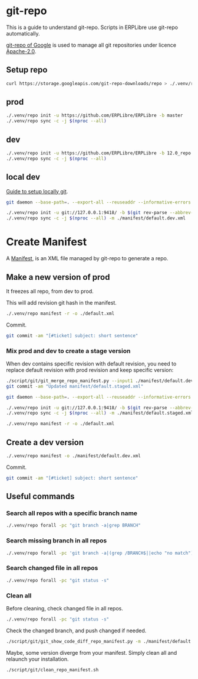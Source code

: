# git-repo

This is a guide to understand git-repo. Scripts in ERPLibre use git-repo automatically.

[git-repo of Google](https://code.google.com/archive/p/git-repo) is used to manage all git repositories under
licence [Apache-2.0](https://www.apache.org/licenses/LICENSE-2.0.html).

## Setup repo

```bash
curl https://storage.googleapis.com/git-repo-downloads/repo > ./.venv/repo
```

## prod

```bash
./.venv/repo init -u https://github.com/ERPLibre/ERPLibre -b master
./.venv/repo sync -c -j $(nproc --all)
```

## dev

```bash
./.venv/repo init -u https://github.com/ERPLibre/ERPLibre -b 12.0_repo -m ./manifest/default.dev.xml
./.venv/repo sync -c -j $(nproc --all)
```

## local dev

[Guide to setup locally git](https://railsware.com/blog/taming-the-git-daemon-to-quickly-share-git-repository/).

```bash
git daemon --base-path=. --export-all --reuseaddr --informative-errors --verbose &

./.venv/repo init -u git://127.0.0.1:9418/ -b $(git rev-parse --abbrev-ref HEAD) -m ./manifest/default.dev.xml
./.venv/repo sync -c -j $(nproc --all) -m ./manifest/default.dev.xml
```

# Create Manifest

A [Manifest](https://gerrit.googlesource.com/git-repo/+/master/docs/manifest-format.md), is an XML file managed by
git-repo to generate a repo.

## Make a new version of prod

It freezes all repo, from dev to prod.

This will add revision git hash in the manifest.

```bash
./.venv/repo manifest -r -o ./default.xml
```

Commit.

```bash
git commit -am "[#ticket] subject: short sentence"
```

### Mix prod and dev to create a stage version

When dev contains specific revision with default revision, you need to replace default revision with prod revision and
keep specific version:

```bash
./script/git/git_merge_repo_manifest.py --input1 ./manifest/default.dev.xml --input2 ./default.xml --output ./manifest/default.staged.xml
git commit -am "Updated manifest/default.staged.xml"

git daemon --base-path=. --export-all --reuseaddr --informative-errors --verbose &

./.venv/repo init -u git://127.0.0.1:9418/ -b $(git rev-parse --abbrev-ref HEAD) -m ./manifest/default.staged.xml
./.venv/repo sync -c -j $(nproc --all) -m ./manifest/default.staged.xml

./.venv/repo manifest -r -o ./default.xml
```

## Create a dev version

```bash
./.venv/repo manifest -o ./manifest/default.dev.xml
```

Commit.

```bash
git commit -am "[#ticket] subject: short sentence"
```

## Useful commands

### Search all repos with a specific branch name

```bash
./.venv/repo forall -pc "git branch -a|grep BRANCH"
```

### Search missing branch in all repos

```bash
./.venv/repo forall -pc 'git branch -a|(grep /BRANCH$||echo "no match")|grep "no match"'
```

### Search changed file in all repos

```bash
./.venv/repo forall -pc "git status -s"
```

### Clean all

Before cleaning, check changed file in all repos.

```bash
./.venv/repo forall -pc "git status -s"
```

Check the changed branch, and push changed if needed.

```bash
./script/git/git_show_code_diff_repo_manifest.py -m ./manifest/default.dev.xml
```

Maybe, some version diverge from your manifest. Simply clean all and relaunch your installation.

```bash
./script/git/clean_repo_manifest.sh
```
